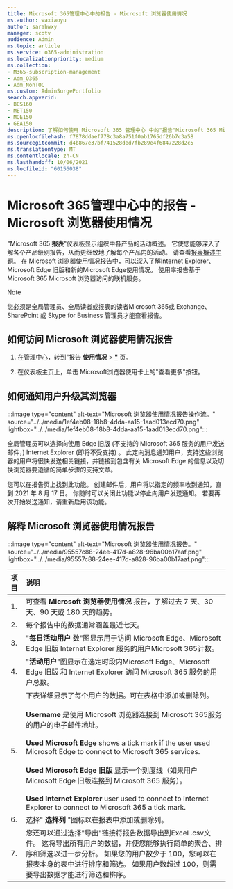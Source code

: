```yaml
---
title: Microsoft 365管理中心中的报告 - Microsoft 浏览器使用情况
ms.author: waxiaoyu
author: sarahwxy
manager: scotv
audience: Admin
ms.topic: article
ms.service: o365-administration
ms.localizationpriority: medium
ms.collection:
- M365-subscription-management
- Adm_O365
- Adm_NonTOC
ms.custom: AdminSurgePortfolio
search.appverid:
- BCS160
- MET150
- MOE150
- GEA150
description: 了解如何使用 Microsoft 365 管理中心 中的"报告"Microsoft 365 Microsoft 浏览器使用情况Microsoft 365 管理中心。
ms.openlocfilehash: f7878ddaef778c3a8a751f0ab1765df26b7c3a58
ms.sourcegitcommit: d4b867e37bf741528ded7fb289e4f6847228d2c5
ms.translationtype: MT
ms.contentlocale: zh-CN
ms.lasthandoff: 10/06/2021
ms.locfileid: "60156038"
---
```

# <a name="microsoft-365-reports-in-the-admin-center---microsoft-browser-usage"></a>Microsoft 365管理中心中的报告 - Microsoft 浏览器使用情况

"Microsoft 365 **报表**"仪表板显示组织中各产品的活动概述。 它使您能够深入了解各个产品级别报告，从而更细致地了解每个产品内的活动。 请查看[报表概述主题](activity-reports.md)。 在 Microsoft 浏览器使用情况报告中，可以深入了解Internet Explorer、Microsoft Edge 旧版和新的Microsoft Edge使用情况。 使用率报告基于Microsoft 365 Microsoft 浏览器访问的联机服务。

> [!NOTE]
> 您必须是全局管理员、全局读者或报表的读者Microsoft 365或 Exchange、SharePoint 或 Skype for Business 管理员才能查看报告。

## <a name="how-to-get-to-the-microsoft-browser-usage-report"></a>如何访问 Microsoft 浏览器使用情况报告

1. 在管理中心，转到"报告 **使用情况** \> <b><a href="https://go.microsoft.com/fwlink/p/?linkid=2074756" target="_blank">"</a></b> 页。

2. 在仪表板主页上，单击 Microsoft浏览器使用卡上的"查看更多"按钮。

## <a name="how-to-notify-users-to-upgrade-their-browser"></a>如何通知用户升级其浏览器

:::image type="content" alt-text="Microsoft 浏览器使用情况报告操作流。" source="../../media/1ef4eb08-18b8-4dda-aa15-1aad013ecd70.png" lightbox="../../media/1ef4eb08-18b8-4dda-aa15-1aad013ecd70.png":::

全局管理员可以选择向使用 Edge 旧版 (不支持的 Microsoft 365 服务的用户发送邮件，) Internet Explorer (即将不受支持) 。 此定向消息通知用户，支持这些浏览器的用户将很快发送相关链接，并链接到包含有关 Microsoft Edge 的信息以及切换浏览器要遵循的简单步骤的支持文章。 

您可以在报告页上找到此功能。 创建邮件后，用户将以指定的频率收到通知，直到 2021 年 8 月 17 日。 你随时可以关闭此功能以停止向用户发送通知。 若要再次开始发送通知，请重新启用该功能。

## <a name="interpret-the-microsoft-browser-usage-report"></a>解释 Microsoft 浏览器使用情况报告

:::image type="content" alt-text="Microsoft 浏览器使用情况报告。" source="../../media/95557c88-24ee-417d-a828-96ba00b17aaf.png" lightbox="../../media/95557c88-24ee-417d-a828-96ba00b17aaf.png":::

|项目|说明|
|:-----|:-----|
|1. |可查看 **Microsoft 浏览器使用情况** 报告，了解过去 7 天、30 天、90 天或 180 天的趋势。 |
|2. |每个报告中的数据通常涵盖最近七天。 |
|3. |"**每日活动用户** 数"图显示用于访问 Microsoft Edge、Microsoft Edge 旧版 Internet Explorer 服务的用户Microsoft 365计数。 |
|4. |"**活动用户**"图显示在选定时段内Microsoft Edge、Microsoft Edge 旧版 和 Internet Explorer 访问 Microsoft 365 服务的用户总数。 |
|5. |下表详细显示了每个用户的数据。可在表格中添加或删除列。  <br/><br/>**Username** 是使用 Microsoft 浏览器连接到 Microsoft 365服务的用户的电子邮件地址。<br><br/>**Used Microsoft Edge** shows a tick mark if the user used Microsoft Edge to connect to Microsoft 365 services.<br/><br/>**Used Microsoft Edge 旧版** 显示一个刻度线（如果用户Microsoft Edge 旧版连接到 Microsoft 365 服务）。<br/><br/>**Used Internet Explorer** user used to connect to Internet Explorer to connect to Microsoft 365 a tick mark. |
|6. |选择" **选择列** "图标以在报表中添加或删除列。|
|7. |您还可以通过选择"导出"链接将报告数据导出到Excel .csv文件。  这将导出所有用户的数据，并使您能够执行简单的聚合、排序和筛选以进一步分析。 如果您的用户数少于 100，您可以在报表本身的表中进行排序和筛选。 如果用户数超过 100，则需要导出数据才能进行筛选和排序。|
